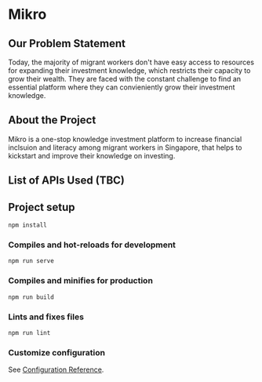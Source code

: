 # Mikro

## Our Problem Statement
Today, the majority of migrant workers don't have easy access to resources for expanding their investment knowledge, which restricts their capacity to grow their wealth. They are faced with the constant challenge to find an essential platform where they can convieniently grow their investment knowledge.

## About the Project
Mikro is a one-stop knowledge investment platform to increase financial inclsuion and literacy among migrant workers in Singapore, that helps to kickstart and improve their knowledge on investing. 

## List of APIs Used (TBC)

## Project setup
```
npm install
```

### Compiles and hot-reloads for development
```
npm run serve
```

### Compiles and minifies for production
```
npm run build
```

### Lints and fixes files
```
npm run lint
```

### Customize configuration
See [Configuration Reference](https://cli.vuejs.org/config/).
